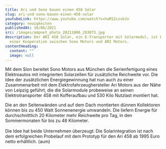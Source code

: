 ```yaml
---
title: Ari und Sono bauen einen 458 Solar
slug: ari-und-sono-bauen-einen-458-solar
youtubeLink: https://www.youtube.com/watch?v=haM12czvbJo
category: neuigkeiten
publishedAt: 10/06/2021
src: /images/ampnet_photo_20211006_203073.jpg
description: Der ARI 458 Solar, ein E-Transporter mit Solarmodul, ist Ergebnis
  einer Kooperation zwischen Sono Motors und ARI Motors.
contentHeading:
  content: ""
  image: null
---
```

Mit dem Sion bereitet Sono Motors aus München die Serienfertigung eines Elektroautos mit integrierten Solarzellen für zusätzliche Reichweite vor. Die Idee der zusätzlichen Energiegewinnung hat nun auch zu einer Zusammenarbeit mit dem Elektrofahrzeughersteller Ari Motors aus der Nähe von Leipzig geführt, die die Solarmodule probeweise an seinen Elektrotransporter 458 mit Kofferaufbau und 530 Kilo Nutzlast montiert hat.

Die an den Seitenwänden und auf dem Dach montierten dünnen Kollektoren können bis zu 450 Watt Sonnenenergie umwandeln. Die liefern Energie für durchschnittlich 20 Kilometer mehr Reichweite pro Tag, in den Sommermonaten für bis zu 48 Kilometer.\
\
Die Idee hat beide Unternehmen überzeugt: Die Solarintegration ist nach dem erfolgreichen Probelauf mit dem Prototyp für den Ari 458 ab 1995 Euro netto erhältlich. (aum)